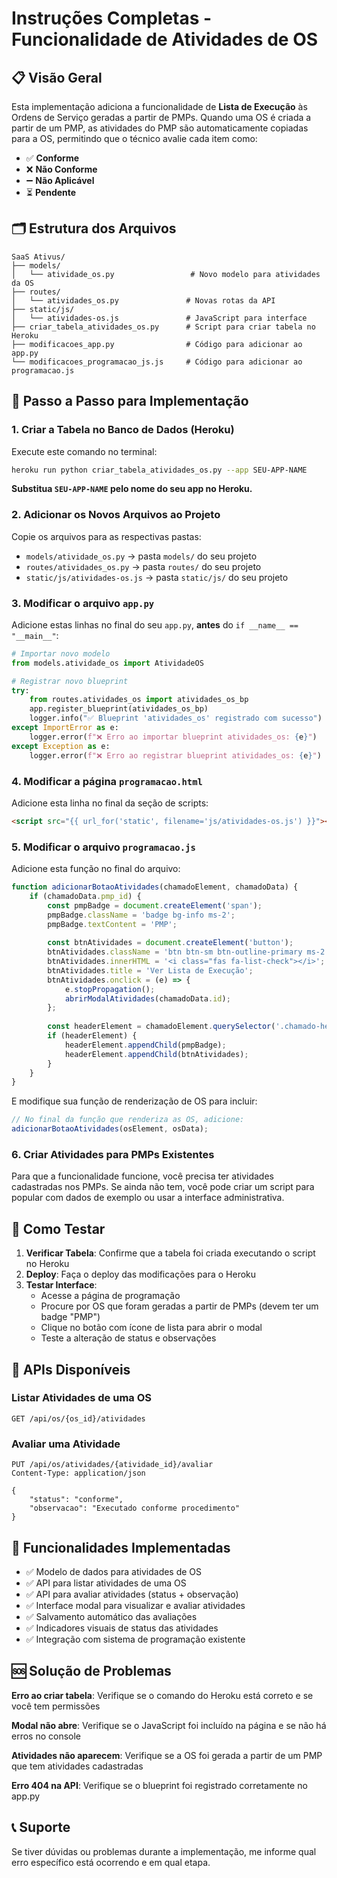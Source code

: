 # Instruções Completas - Funcionalidade de Atividades de OS

## 📋 Visão Geral

Esta implementação adiciona a funcionalidade de **Lista de Execução** às Ordens de Serviço geradas a partir de PMPs. Quando uma OS é criada a partir de um PMP, as atividades do PMP são automaticamente copiadas para a OS, permitindo que o técnico avalie cada item como:

- ✅ **Conforme**
- ❌ **Não Conforme** 
- ➖ **Não Aplicável**
- ⏳ **Pendente**

## 🗂️ Estrutura dos Arquivos

```
SaaS Ativus/
├── models/
│   └── atividade_os.py                 # Novo modelo para atividades da OS
├── routes/
│   └── atividades_os.py               # Novas rotas da API
├── static/js/
│   └── atividades-os.js               # JavaScript para interface
├── criar_tabela_atividades_os.py      # Script para criar tabela no Heroku
├── modificacoes_app.py                # Código para adicionar ao app.py
└── modificacoes_programacao_js.js     # Código para adicionar ao programacao.js
```

## 🚀 Passo a Passo para Implementação

### 1. Criar a Tabela no Banco de Dados (Heroku)

Execute este comando no terminal:

```bash
heroku run python criar_tabela_atividades_os.py --app SEU-APP-NAME
```

**Substitua `SEU-APP-NAME` pelo nome do seu app no Heroku.**

### 2. Adicionar os Novos Arquivos ao Projeto

Copie os arquivos para as respectivas pastas:

- `models/atividade_os.py` → pasta `models/` do seu projeto
- `routes/atividades_os.py` → pasta `routes/` do seu projeto  
- `static/js/atividades-os.js` → pasta `static/js/` do seu projeto

### 3. Modificar o arquivo `app.py`

Adicione estas linhas no final do seu `app.py`, **antes** do `if __name__ == "__main__"`:

```python
# Importar novo modelo
from models.atividade_os import AtividadeOS

# Registrar novo blueprint
try:
    from routes.atividades_os import atividades_os_bp
    app.register_blueprint(atividades_os_bp)
    logger.info("✅ Blueprint 'atividades_os' registrado com sucesso")
except ImportError as e:
    logger.error(f"❌ Erro ao importar blueprint atividades_os: {e}")
except Exception as e:
    logger.error(f"❌ Erro ao registrar blueprint atividades_os: {e}")
```

### 4. Modificar a página `programacao.html`

Adicione esta linha no final da seção de scripts:

```html
<script src="{{ url_for('static', filename='js/atividades-os.js') }}"></script>
```

### 5. Modificar o arquivo `programacao.js`

Adicione esta função no final do arquivo:

```javascript
function adicionarBotaoAtividades(chamadoElement, chamadoData) {
    if (chamadoData.pmp_id) {
        const pmpBadge = document.createElement('span');
        pmpBadge.className = 'badge bg-info ms-2';
        pmpBadge.textContent = 'PMP';
        
        const btnAtividades = document.createElement('button');
        btnAtividades.className = 'btn btn-sm btn-outline-primary ms-2';
        btnAtividades.innerHTML = '<i class="fas fa-list-check"></i>';
        btnAtividades.title = 'Ver Lista de Execução';
        btnAtividades.onclick = (e) => {
            e.stopPropagation();
            abrirModalAtividades(chamadoData.id);
        };
        
        const headerElement = chamadoElement.querySelector('.chamado-header') || chamadoElement.querySelector('.os-header');
        if (headerElement) {
            headerElement.appendChild(pmpBadge);
            headerElement.appendChild(btnAtividades);
        }
    }
}
```

E modifique sua função de renderização de OS para incluir:

```javascript
// No final da função que renderiza as OS, adicione:
adicionarBotaoAtividades(osElement, osData);
```

### 6. Criar Atividades para PMPs Existentes

Para que a funcionalidade funcione, você precisa ter atividades cadastradas nos PMPs. Se ainda não tem, você pode criar um script para popular com dados de exemplo ou usar a interface administrativa.

## 🧪 Como Testar

1. **Verificar Tabela**: Confirme que a tabela foi criada executando o script no Heroku
2. **Deploy**: Faça o deploy das modificações para o Heroku
3. **Testar Interface**: 
   - Acesse a página de programação
   - Procure por OS que foram geradas a partir de PMPs (devem ter um badge "PMP")
   - Clique no botão com ícone de lista para abrir o modal
   - Teste a alteração de status e observações

## 🔧 APIs Disponíveis

### Listar Atividades de uma OS
```
GET /api/os/{os_id}/atividades
```

### Avaliar uma Atividade
```
PUT /api/os/atividades/{atividade_id}/avaliar
Content-Type: application/json

{
    "status": "conforme",
    "observacao": "Executado conforme procedimento"
}
```

## 🎯 Funcionalidades Implementadas

- ✅ Modelo de dados para atividades de OS
- ✅ API para listar atividades de uma OS
- ✅ API para avaliar atividades (status + observação)
- ✅ Interface modal para visualizar e avaliar atividades
- ✅ Salvamento automático das avaliações
- ✅ Indicadores visuais de status das atividades
- ✅ Integração com sistema de programação existente

## 🆘 Solução de Problemas

**Erro ao criar tabela**: Verifique se o comando do Heroku está correto e se você tem permissões

**Modal não abre**: Verifique se o JavaScript foi incluído na página e se não há erros no console

**Atividades não aparecem**: Verifique se a OS foi gerada a partir de um PMP que tem atividades cadastradas

**Erro 404 na API**: Verifique se o blueprint foi registrado corretamente no app.py

## 📞 Suporte

Se tiver dúvidas ou problemas durante a implementação, me informe qual erro específico está ocorrendo e em qual etapa.
